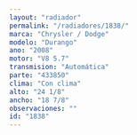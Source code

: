 ```yaml
---
layout: "radiador"
permalink: "/radiadores/1838/"
marca: "Chrysler / Dodge"
modelo: "Durango"
ano: "2008"
motor: "V8 5.7"
transmision: "Automática"
parte: "433850"
clima: "Con clima"
alto: "24 1/8"
ancho: "18 7/8"
observaciones: ""
id: "1838"
---
```


